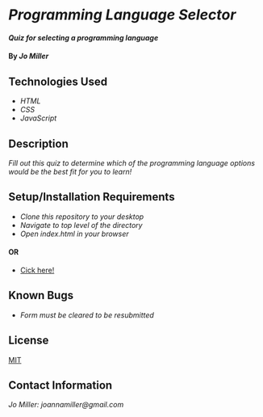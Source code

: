 # _Programming Language Selector_

#### _Quiz for selecting a programming language_

#### By _**Jo Miller**_

## Technologies Used

* _HTML_
* _CSS_
* _JavaScript_

## Description

_Fill out this quiz to determine which of the programming language options would be the best fit for you to learn!_

## Setup/Installation Requirements

* _Clone this repository to your desktop_
* _Navigate to top level of the directory_
* _Open index.html in your browser_

#### OR

* [Cick here!](https://joanna-miller.github.io/language-quiz/)

## Known Bugs

* _Form must be cleared to be resubmitted_

## License

[MIT](LICENSE.txt)

## Contact Information

_Jo Miller: joannamiller@gmail.com_
